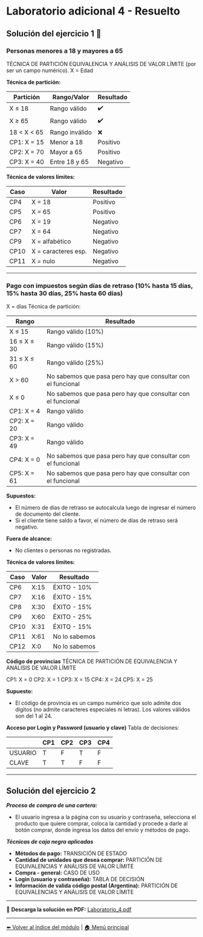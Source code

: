 # Laboratorio adicional 4 - Resuelto

## Solución del ejercicio 1 👤

### Personas menores a 18 y mayores a 65

TÉCNICA DE PARTICIÓN EQUIVALENCIA Y ANÁLISIS DE VALOR LÍMITE (por ser un campo numérico).
X = Edad

**Técnica de partición:**

| Partición   | Rango/Valor    | Resultado |
| ----------- | -------------- | --------- |
| X ≤ 18      | Rango válido   | ✔️        |
| X ≥ 65      | Rango válido   | ✔️        |
| 18 < X < 65 | Rango inválido | ❌        |
| CP1: X = 15 | Menor a 18     | Positivo  |
| CP2: X = 70 | Mayor a 65     | Positivo  |
| CP3: X = 40 | Entre 18 y 65  | Negativo  |

**Técnica de valores límites:**

| Caso | Valor               | Resultado |
| ---- | ------------------- | --------- |
| CP4  | X = 18              | Positivo  |
| CP5  | X = 65              | Positivo  |
| CP6  | X = 19              | Negativo  |
| CP7  | X = 64              | Negativo  |
| CP9  | X = alfabético      | Negativo  |
| CP10 | X = caracteres esp. | Negativo  |
| CP11 | X = nulo            | Negativo  |

---

### Pago con impuestos según días de retraso (10% hasta 15 días, 15% hasta 30 días, 25% hasta 60 días)

X = días
Técnica de partición:

| Rango       | Resultado                                                   |
| ----------- | ----------------------------------------------------------- |
| X ≤ 15      | Rango válido (10%)                                          |
| 16 ≤ X ≤ 30 | Rango válido (15%)                                          |
| 31 ≤ X ≤ 60 | Rango válido (25%)                                          |
| X > 60      | No sabemos que pasa pero hay que consultar con el funcional |
| X ≤ 0       | No sabemos que pasa pero hay que consultar con el funcional |
| CP1: X = 4  | Rango válido                                                |
| CP2: X = 20 | Rango válido                                                |
| CP3: X = 49 | Rango válido                                                |
| CP4: X = 0  | No sabemos que pasa pero hay que consultar con el funcional |
| CP5: X = 61 | No sabemos que pasa pero hay que consultar con el funcional |

**Supuestos:**

- El número de días de retraso se autocalcula luego de ingresar el número de documento del cliente.
- Si el cliente tiene saldo a favor, el número de días de retraso será negativo.

**Fuera de alcance:**

- No clientes o personas no registradas.

**Técnica de valores límites:**

| Caso | Valor | Resultado     |
| ---- | ----- | ------------- |
| CP6  | X:15  | ÉXITO - 10%   |
| CP7  | X:16  | ÉXITO - 15%   |
| CP8  | X:30  | ÉXITO - 15%   |
| CP9  | X:60  | ÉXITO - 25%   |
| CP10 | X:31  | ÉXITO - 15%   |
| CP11 | X:61  | No lo sabemos |
| CP12 | X:0   | No lo sabemos |

**Código de provincias**
TÉCNICA DE PARTICIÓN DE EQUIVALENCIA Y ANÁLISIS DE VALOR LÍMITE

CP1: X = 0
CP2: X = 1
CP3: X = 15
CP4: X = 24
CP5: X = 25

**Supuesto:**

- El código de provincia es un campo numérico que solo admite dos dígitos (no admite caracteres especiales ni letras). Los valores válidos son del 1 al 24.

**Acceso por Login y Password (usuario y clave)**
Tabla de decisiones:

|         | CP1 | CP2 | CP3 | CP4 |
| ------- | --- | --- | --- | --- |
| USUARIO | T   | F   | T   | F   |
| CLAVE   | T   | T   | F   | F   |

---

## Solución del ejercicio 2

**_Proceso de compra de una cartera:_**

- El usuario ingresa a la página con su usuario y contraseña, selecciona el producto que quiere comprar, coloca la cantidad y procede a darle al botón comprar, donde ingresa los datos del envío y métodos de pago.

**_Técnicas de caja negra aplicadas_**

- **Métodos de pago:** TRANSICIÓN DE ESTADO
- **Cantidad de unidades que desea comprar:** PARTICIÓN DE EQUIVALENCIAS Y ANÁLISIS DE VALOR LÍMITE
- **Compra - general:** CASO DE USO
- **Login (usuario y contraseña):** TABLA DE DECISIÓN
- **Información de valida código postal (Argentina):** PARTICIÓN DE EQUIVALENCIAS Y ANÁLISIS DE VALOR LÍMITE

---

📄 **Descarga la solución en PDF:**
[Laboratorio_4.pdf](laboratorios/Laboratorio_4.pdf)

---

[⬅️ Volver al índice del módulo](../modulo1_principios_fundamentos.md) | [🏠 Menú principal](../README.md)
